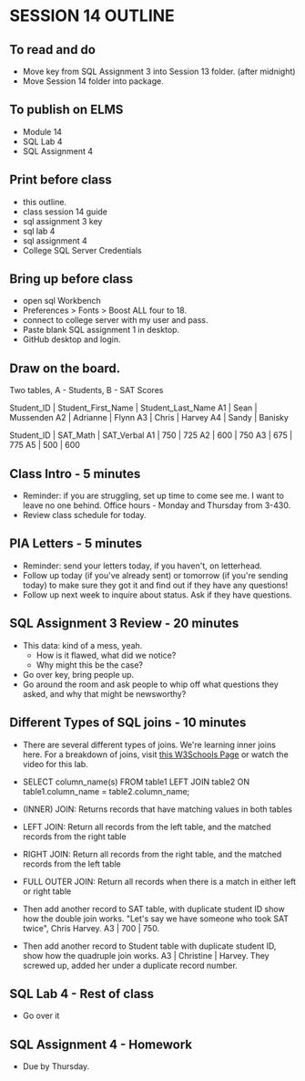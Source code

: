 # SESSION 14 OUTLINE

## To read and do
* Move key from SQL Assignment 3 into Session 13 folder. (after midnight)
* Move Session 14 folder into package.    

## To publish on ELMS
* Module 14
* SQL Lab 4
* SQL Assignment 4

## Print before class
* this outline.
* class session 14 guide
* sql assignment 3 key
* sql lab 4
* sql assignment 4
* College SQL Server Credentials

## Bring up before class
* open sql Workbench
* Preferences > Fonts > Boost ALL four to 18.
* connect to college server with my user and pass.
* Paste blank SQL assignment 1 in desktop.
* GitHub desktop and login.

## Draw on the board.

Two tables, A - Students, B - SAT Scores

Student_ID | Student_First_Name | Student_Last_Name
A1 | Sean | Mussenden
A2 | Adrianne | Flynn
A3 | Chris | Harvey
A4 | Sandy | Banisky

Student_ID | SAT_Math | SAT_Verbal
A1 | 750 | 725
A2 | 600 | 750
A3 | 675 | 775
A5 | 500 | 600




## Class Intro - 5 minutes
* Reminder: if you are struggling, set up time to come see me.  I want to leave no one behind. Office hours - Monday and Thursday from 3-430.
* Review class schedule for today.

## PIA Letters - 5 minutes
* Reminder: send your letters today, if you haven't, on letterhead.  
* Follow up today (if you've already sent) or tomorrow (if you're sending today) to make sure they got it and find out if they have any questions!
* Follow up next week to inquire about status. Ask if they have questions.

## SQL Assignment 3 Review - 20 minutes
* This data: kind of a mess, yeah.  
  * How is it flawed, what did we notice?
  * Why might this be the case?
* Go over key, bring people up.
* Go around the room and ask people to whip off what questions they asked, and why that might be newsworthy?

## Different Types of SQL joins - 10 minutes

* There are several different types of joins. We're learning inner joins here. For a breakdown of joins, visit [this W3Schools Page](https://www.w3schools.com/sql/sql_join.asp) or watch the video for this lab.
* SELECT column_name(s)
FROM table1
LEFT JOIN table2
ON table1.column_name = table2.column_name;
* (INNER) JOIN: Returns records that have matching values in both tables
* LEFT JOIN: Return all records from the left table, and the matched records from the right table
* RIGHT JOIN: Return all records from the right table, and the matched records from the left table
* FULL OUTER JOIN: Return all records when there is a match in either left or right table

* Then add another record to SAT table, with duplicate student ID show how the double join works. "Let's say we have someone who took SAT twice", Chris Harvey.
A3 | 700 | 750.
* Then add another record to Student table with duplicate student ID, show how the quadruple join works. A3 | Christine | Harvey.  They screwed up, added her under a duplicate record number.  

## SQL Lab 4 - Rest of class
* Go over it

## SQL Assignment 4 - Homework
* Due by Thursday.
